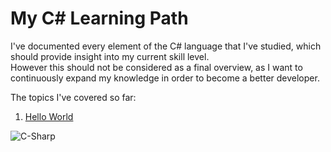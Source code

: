 # My C# Learning Path
<p>
  I've documented every element of the C# language that I've studied, which should provide insight into my current skill level.</br> 
  However this should not be considered as a final overview, as I want to continuously expand my knowledge in order to become a better developer.
</p>
<p>
  The topics I've covered so far:
  <ol>
    <li> <a href="url">Hello World</a> </li>
  </ol>
</p>

![C-Sharp](https://user-images.githubusercontent.com/13821079/147151548-c9870b26-675a-4218-8f03-c2f9cbc240ce.png)
